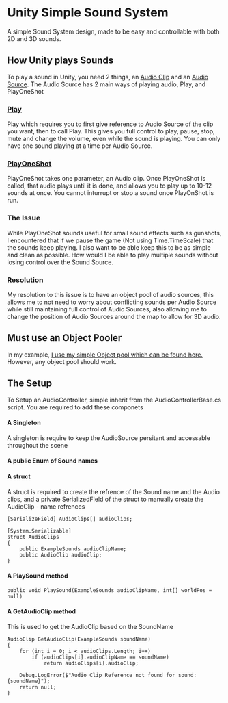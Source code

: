 # Unity Simple Sound System
A simple Sound System design, made to be easy and controllable with both 2D and 3D sounds.

## How Unity plays Sounds
To play a sound in Unity, you need 2 things, an [Audio Clip](https://docs.unity3d.com/ScriptReference/AudioClip.html) and an [Audio Source](https://docs.unity3d.com/ScriptReference/AudioSource.html). The Audio Source has 2 main ways of playing audio, Play, and PlayOneShot

### [Play](https://docs.unity3d.com/ScriptReference/AudioSource.Play.html)
Play which requires you to first give reference to Audio Source of the clip you want, then to call Play.  This gives you full control to play, pause, stop, mute and change the volume, even while the sound is playing. You can only have one sound playing at a time per Audio Source.    

### [PlayOneShot](https://docs.unity3d.com/ScriptReference/AudioSource.PlayOneShot.html)
PlayOneShot takes one parameter, an Audio clip. Once PlayOneShot is called, that audio plays until it is done, and allows you to play up to 10-12 sounds at once. You cannot inturrupt or stop a sound once PlayOnShot is run.

### The Issue
While PlayOneShot sounds useful for small sound effects such as gunshots, I encountered that if we pause the game (Not using Time.TimeScale) that the sounds keep playing. I also want to be able keep this to be as simple and clean as possible. How would I be able to play multiple sounds without losing control over the Sound Source. 

### Resolution
My resolution to this issue is to have an object pool of audio sources, this allows me to not need to worry about conflicting sounds per Audio Source while still maintaining full control of Audio Sources, also allowing me to change the position of Audio Sources around the map to allow for 3D audio. 

## Must use an Object Pooler
In my example, [I use my simple Object pool which can be found here.](https://github.com/2401lucas/Unity-Object-Pooling-System) However, any object pool should work.

## The Setup
To Setup an AudioController, simple inherit from the AudioControllerBase.cs script. You are required to add these componets

#### A Singleton
A singleton is require to keep the AudioSource persitant and accessable throughout the scene

#### A public Enum of Sound names

#### A struct
A struct is required to create the refrence of the Sound name and the Audio clips, and a private SerializedField of the struct to manually create the AudioClip - name refrences
```
[SerializeField] AudioClips[] audioClips;
```
```
[System.Serializable]
struct AudioClips
{
    public ExampleSounds audioClipName;
    public AudioClip audioClip;
}
```
#### A PlaySound method
```
public void PlaySound(ExampleSounds audioClipName, int[] worldPos = null)
```

#### A GetAudioClip method
This is used to get the AudioClip based on the SoundName
```
AudioClip GetAudioClip(ExampleSounds soundName)
{
    for (int i = 0; i < audioClips.Length; i++)
        if (audioClips[i].audioClipName == soundName)
            return audioClips[i].audioClip;

    Debug.LogError($"Audio Clip Reference not found for sound: {soundName}");
    return null;
}
```
